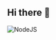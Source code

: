 ## Hi there 👋

![NodeJS](https://img.shields.io/badge/node.js-6DA55F?style=for-the-badge&logo=node.js&logoColor=white)

<!--
**2shoneycom/2shoneycom** is a ✨ _special_ ✨ repository because its `README.md` (this file) appears on your GitHub profile.

Here are some ideas to get you started:

- 🔭 I’m currently working on ...
- 🌱 I’m currently learning ...
- 👯 I’m looking to collaborate on ...
- 🤔 I’m looking for help with ...
- 💬 Ask me about ...
- 📫 How to reach me: ...
- 😄 Pronouns: ...
- ⚡ Fun fact: ...
-->

